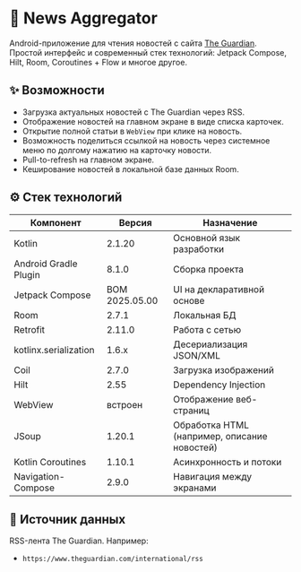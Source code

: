 # 📰 News Aggregator

Android-приложение для чтения новостей с сайта [The Guardian](https://www.theguardian.com/).  
Простой интерфейс и современный стек технологий: Jetpack Compose, Hilt, Room, Coroutines + Flow и многое другое.

## ✨ Возможности

- Загрузка актуальных новостей с The Guardian через RSS.
- Отображение новостей на главном экране в виде списка карточек.
- Открытие полной статьи в `WebView` при клике на новость.
- Возможность поделиться ссылкой на новость через системное меню по долгому нажатию на карточку новости.
- Pull-to-refresh на главном экране.
- Кеширование новостей в локальной базе данных Room.

## ⚙️ Стек технологий

| Компонент                | Версия     | Назначение                                   |
|--------------------------|------------|----------------------------------------------|
| Kotlin                  | 2.1.20     | Основной язык разработки                     |
| Android Gradle Plugin   | 8.1.0      | Сборка проекта                               |
| Jetpack Compose         | BOM 2025.05.00 | UI на декларативной основе                   |
| Room                    | 2.7.1      | Локальная БД                                 |
| Retrofit                | 2.11.0     | Работа с сетью                               |
| kotlinx.serialization   | 1.6.x      | Десериализация JSON/XML                      |
| Coil                    | 2.7.0      | Загрузка изображений                         |
| Hilt                    | 2.55       | Dependency Injection                         |
| WebView                 | встроен    | Отображение веб-страниц                      |
| JSoup                   | 1.20.1     | Обработка HTML (например, описание новостей) |
| Kotlin Coroutines       | 1.10.1     | Асинхронность и потоки                       |
| Navigation-Compose      | 2.9.0      | Навигация между экранами                     |

## 📡 Источник данных

RSS-лента The Guardian. Например:  
- `https://www.theguardian.com/international/rss`